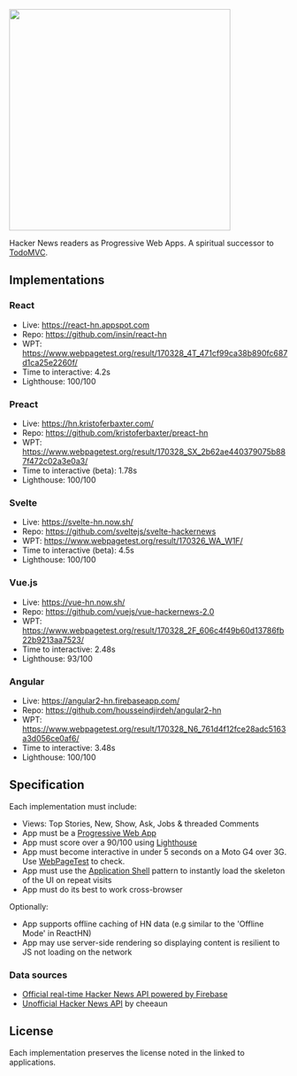 <img src='https://raw.githubusercontent.com/tastejs/hacker-news-pwas/b3f3d40b9e4bd385dbb973d238ce207aed1f60eb/media/logo.png' width='400px'/>

Hacker News readers as Progressive Web Apps. A spiritual successor to [TodoMVC](https://github.com/tastejs/todomvc).

## Implementations

### React

* Live: https://react-hn.appspot.com
* Repo: https://github.com/insin/react-hn
* WPT: https://www.webpagetest.org/result/170328_4T_471cf99ca38b890fc687d1ca25e2260f/
* Time to interactive: 4.2s
* Lighthouse: 100/100

### Preact

* Live: https://hn.kristoferbaxter.com/
* Repo: https://github.com/kristoferbaxter/preact-hn
* WPT: https://www.webpagetest.org/result/170328_SX_2b62ae440379075b887f472c02a3e0a3/
* Time to interactive (beta): 1.78s
* Lighthouse: 100/100

### Svelte

* Live: https://svelte-hn.now.sh/
* Repo: https://github.com/sveltejs/svelte-hackernews
* WPT: https://www.webpagetest.org/result/170326_WA_W1F/
* Time to interactive (beta): 4.5s
* Lighthouse: 100/100

### Vue.js

* Live: https://vue-hn.now.sh/
* Repo: https://github.com/vuejs/vue-hackernews-2.0
* WPT: https://www.webpagetest.org/result/170328_2F_606c4f49b60d13786fb22b9213aa7523/
* Time to interactive: 2.48s
* Lighthouse: 93/100

### Angular

* Live: https://angular2-hn.firebaseapp.com/
* Repo: https://github.com/housseindjirdeh/angular2-hn
* WPT: https://www.webpagetest.org/result/170328_N6_761d4f12fce28adc5163a3d056ce0af6/
* Time to interactive: 3.48s
* Lighthouse: 100/100

## Specification

Each implementation must include:

* Views: Top Stories, New, Show, Ask, Jobs & threaded Comments
* App must be a [Progressive Web App](http://g.co/ProgressiveWebApps)
* App must score over a 90/100 using [Lighthouse](https://github.com/GoogleChrome/lighthouse)
* App must become interactive in under 5 seconds on a Moto G4 over 3G. Use [WebPageTest](https://www.webpagetest.org/easy) to check.
* App must use the [Application Shell](https://developers.google.com/web/fundamentals/architecture/app-shell) pattern to instantly load the skeleton of the UI on repeat visits
* App must do its best to work cross-browser 

Optionally:

* App supports offline caching of HN data (e.g similar to the 'Offline Mode' in ReactHN)
* App may use server-side rendering so displaying content is resilient to JS not loading on the network

### Data sources

* [Official real-time Hacker News API powered by Firebase](https://github.com/HackerNews/API)
* [Unofficial Hacker News API](https://github.com/cheeaun/node-hnapi) by cheeaun

## License

Each implementation preserves the license noted in the linked to applications.

